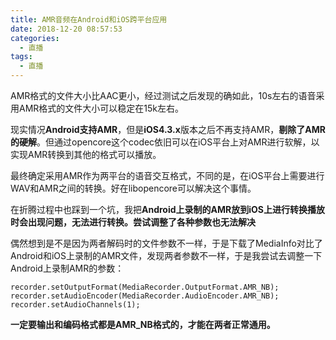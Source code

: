 ```yaml
---
title: AMR音频在Android和iOS跨平台应用
date: 2018-12-20 08:57:53
categories:
  - 直播
tags:
  - 直播
---
```


AMR格式的文件大小比AAC更小，经过测试之后发现的确如此，10s左右的语音采用AMR格式的文件大小可以稳定在15k左右。

现实情况**Android支持AMR**，但是**iOS4.3.x**版本之后不再支持AMR，**剔除了AMR的硬解**。但通过opencore这个codec依旧可以在iOS平台上对AMR进行软解，以实现AMR转换到其他的格式可以播放。

最终确定采用AMR作为两平台的语音交互格式，不同的是，在iOS平台上需要进行WAV和AMR之间的转换。好在libopencore可以解决这个事情。

在折腾过程中也踩到一个坑，我把**Android上录制的AMR放到iOS上进行转换播放时会出现问题，无法进行转换。尝试调整了各种参数也无法解决**

偶然想到是不是因为两者解码时的文件参数不一样，于是下载了MediaInfo对比了Android和iOS上录制的AMR文件，发现两者参数不一样，于是我尝试去调整一下Android上录制AMR的参数：

	recorder.setOutputFormat(MediaRecorder.OutputFormat.AMR_NB);
	recorder.setAudioEncoder(MediaRecorder.AudioEncoder.AMR_NB);
	recorder.setAudioChannels(1);
**一定要输出和编码格式都是AMR_NB格式的，才能在两者正常通用。**
